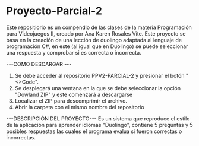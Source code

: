 # Proyecto-Parcial-2
Este repositiorio es un compendio de las clases de la materia Programación para Videojuegos II, creado por Ana Karen Rosales Vite.
Este proyecto se basa en la creación de una lección de duolingo adaptada al lenguaje de programación C#, en este (al igual que en Duolingo) se puede seleccionar una respuesta y comprobar si es correcta o incorrecta.

---COMO DESCARGAR ---
1. Se debe acceder al repositorio PPV2-PARCIAL-2 y presionar el botón "<>Code".
2. Se desplegará una ventana en la que se debe seleccionar la opción "Dowland ZIP" y este comenzará a descargarse
3. Localizar el ZIP para descomprimir el archivo.
4. Abrir la carpeta con el mismo nombre del repositorio

---DESCRIPCIÓN DEL PROYECTO---
Es un sistema que reproduce el estilo de la aplicación para aprender idiomas "Duolingo", contiene 5 preguntas y 5 posibles respuestas las cuales el programa evalua si fueron correctas o incorrectas.

